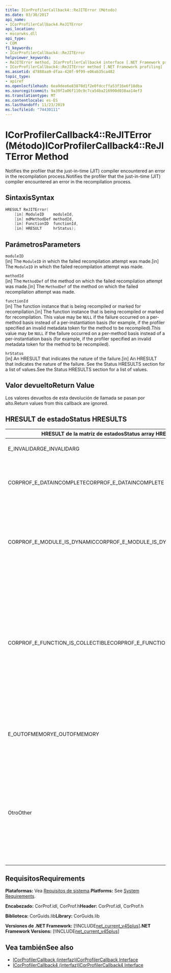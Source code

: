 ```yaml
---
title: ICorProfilerCallback4::ReJITError (Método)
ms.date: 03/30/2017
api_name:
- ICorProfilerCallback4.ReJITError
api_location:
- mscorwks.dll
api_type:
- COM
f1_keywords:
- ICorProfilerCallback4::ReJITError
helpviewer_keywords:
- ReJITError method, ICorProfilerCallback4 interface [.NET Framework profiling]
- ICorProfilerCallback4::ReJITError method [.NET Framework profiling]
ms.assetid: d7888aa9-dfaa-420f-9f99-e06ab35ca482
topic_type:
- apiref
ms.openlocfilehash: 6ea9dee6e83870d1f2e0fdccffa53f16e6f18dba
ms.sourcegitcommit: 9a39f2a06f110c9c7ca54ba216900d038aa14ef3
ms.translationtype: MT
ms.contentlocale: es-ES
ms.lasthandoff: 11/23/2019
ms.locfileid: "74430111"
---
```

# <a name="icorprofilercallback4rejiterror-method"></a><span data-ttu-id="bc5f7-102">ICorProfilerCallback4::ReJITError (Método)</span><span class="sxs-lookup"><span data-stu-id="bc5f7-102">ICorProfilerCallback4::ReJITError Method</span></span>
<span data-ttu-id="bc5f7-103">Notifies the profiler that the just-in-time (JIT) compiler encountered an error in the recompilation process.</span><span class="sxs-lookup"><span data-stu-id="bc5f7-103">Notifies the profiler that the just-in-time (JIT) compiler encountered an error in the recompilation process.</span></span>  
  
## <a name="syntax"></a><span data-ttu-id="bc5f7-104">Sintaxis</span><span class="sxs-lookup"><span data-stu-id="bc5f7-104">Syntax</span></span>  
  
```cpp  
HRESULT ReJITError(  
    [in] ModuleID    moduleId,  
    [in] mdMethodDef methodId,  
    [in] FunctionID  functionId,  
    [in] HRESULT     hrStatus);  
```  
  
## <a name="parameters"></a><span data-ttu-id="bc5f7-105">Parámetros</span><span class="sxs-lookup"><span data-stu-id="bc5f7-105">Parameters</span></span>  
 `moduleID`  
 <span data-ttu-id="bc5f7-106">[in] The `ModuleID` in which the failed recompilation attempt was made.</span><span class="sxs-lookup"><span data-stu-id="bc5f7-106">[in] The `ModuleID` in which the failed recompilation attempt was made.</span></span>  
  
 `methodId`  
 <span data-ttu-id="bc5f7-107">[in] The `MethodDef` of the method on which the failed recompilation attempt was made.</span><span class="sxs-lookup"><span data-stu-id="bc5f7-107">[in] The `MethodDef` of the method on which the failed recompilation attempt was made.</span></span>  
  
 `functionId`  
 <span data-ttu-id="bc5f7-108">[in] The function instance that is being recompiled or marked for recompilation.</span><span class="sxs-lookup"><span data-stu-id="bc5f7-108">[in] The function instance that is being recompiled or marked for recompilation.</span></span> <span data-ttu-id="bc5f7-109">This value may be `NULL` if the failure occurred on a per-method basis instead of a per-instantiation basis (for example, if the profiler specified an invalid metadata token for the method to be recompiled).</span><span class="sxs-lookup"><span data-stu-id="bc5f7-109">This value may be `NULL` if the failure occurred on a per-method basis instead of a per-instantiation basis (for example, if the profiler specified an invalid metadata token for the method to be recompiled).</span></span>  
  
 `hrStatus`  
 <span data-ttu-id="bc5f7-110">[in] An HRESULT that indicates the nature of the failure.</span><span class="sxs-lookup"><span data-stu-id="bc5f7-110">[in] An HRESULT that indicates the nature of the failure.</span></span> <span data-ttu-id="bc5f7-111">See the Status HRESULTS section for a list of values.</span><span class="sxs-lookup"><span data-stu-id="bc5f7-111">See the Status HRESULTS section for a list of values.</span></span>  
  
## <a name="return-value"></a><span data-ttu-id="bc5f7-112">Valor devuelto</span><span class="sxs-lookup"><span data-stu-id="bc5f7-112">Return Value</span></span>  
 <span data-ttu-id="bc5f7-113">Los valores devueltos de esta devolución de llamada se pasan por alto.</span><span class="sxs-lookup"><span data-stu-id="bc5f7-113">Return values from this callback are ignored.</span></span>  
  
## <a name="status-hresults"></a><span data-ttu-id="bc5f7-114">HRESULT de estado</span><span class="sxs-lookup"><span data-stu-id="bc5f7-114">Status HRESULTS</span></span>  
  
|<span data-ttu-id="bc5f7-115">HRESULT de la matriz de estados</span><span class="sxs-lookup"><span data-stu-id="bc5f7-115">Status array HRESULT</span></span>|<span data-ttu-id="bc5f7-116">Descripción</span><span class="sxs-lookup"><span data-stu-id="bc5f7-116">Description</span></span>|  
|--------------------------|-----------------|  
|<span data-ttu-id="bc5f7-117">E_INVALIDARG</span><span class="sxs-lookup"><span data-stu-id="bc5f7-117">E_INVALIDARG</span></span>|<span data-ttu-id="bc5f7-118">The `moduleID` or `methodDef` token is `NULL`.</span><span class="sxs-lookup"><span data-stu-id="bc5f7-118">The `moduleID` or `methodDef` token is `NULL`.</span></span>|  
|<span data-ttu-id="bc5f7-119">CORPROF_E_DATAINCOMPLETE</span><span class="sxs-lookup"><span data-stu-id="bc5f7-119">CORPROF_E_DATAINCOMPLETE</span></span>|<span data-ttu-id="bc5f7-120">El módulo no está totalmente cargado aún o está en proceso de descarga.</span><span class="sxs-lookup"><span data-stu-id="bc5f7-120">The module is not fully loaded yet, or it is in the process of being unloaded.</span></span>|  
|<span data-ttu-id="bc5f7-121">CORPROF_E_MODULE_IS_DYNAMIC</span><span class="sxs-lookup"><span data-stu-id="bc5f7-121">CORPROF_E_MODULE_IS_DYNAMIC</span></span>|<span data-ttu-id="bc5f7-122">The specified module was dynamically generated (for example, by `Reflection.Emit`), and is thus not supported by this method.</span><span class="sxs-lookup"><span data-stu-id="bc5f7-122">The specified module was dynamically generated (for example, by `Reflection.Emit`), and is thus not supported by this method.</span></span>|  
|<span data-ttu-id="bc5f7-123">CORPROF_E_FUNCTION_IS_COLLECTIBLE</span><span class="sxs-lookup"><span data-stu-id="bc5f7-123">CORPROF_E_FUNCTION_IS_COLLECTIBLE</span></span>|<span data-ttu-id="bc5f7-124">The method is instantiated into a collectible assembly, and is therefore not able to be recompiled.</span><span class="sxs-lookup"><span data-stu-id="bc5f7-124">The method is instantiated into a collectible assembly, and is therefore not able to be recompiled.</span></span> <span data-ttu-id="bc5f7-125">Note that types and functions defined in a non-reflection context (for example, `List<MyCollectibleStruct>`) can be instantiated into a collectible assembly.</span><span class="sxs-lookup"><span data-stu-id="bc5f7-125">Note that types and functions defined in a non-reflection context (for example, `List<MyCollectibleStruct>`) can be instantiated into a collectible assembly.</span></span>|  
|<span data-ttu-id="bc5f7-126">E_OUTOFMEMORY</span><span class="sxs-lookup"><span data-stu-id="bc5f7-126">E_OUTOFMEMORY</span></span>|<span data-ttu-id="bc5f7-127">The CLR ran out of memory while trying to mark the specified method for JIT recompilation.</span><span class="sxs-lookup"><span data-stu-id="bc5f7-127">The CLR ran out of memory while trying to mark the specified method for JIT recompilation.</span></span>|  
|<span data-ttu-id="bc5f7-128">Otro</span><span class="sxs-lookup"><span data-stu-id="bc5f7-128">Other</span></span>|<span data-ttu-id="bc5f7-129">El sistema operativo devolvió un error fuera del control del CLR.</span><span class="sxs-lookup"><span data-stu-id="bc5f7-129">The operating system returned a failure outside the control of the CLR.</span></span> <span data-ttu-id="bc5f7-130">For example, if a system call to change the access protection of a page of memory fails, the operating system error is displayed.</span><span class="sxs-lookup"><span data-stu-id="bc5f7-130">For example, if a system call to change the access protection of a page of memory fails, the operating system error is displayed.</span></span>|  
  
## <a name="requirements"></a><span data-ttu-id="bc5f7-131">Requisitos</span><span class="sxs-lookup"><span data-stu-id="bc5f7-131">Requirements</span></span>  
 <span data-ttu-id="bc5f7-132">**Plataformas:** Vea [Requisitos de sistema](../../../../docs/framework/get-started/system-requirements.md).</span><span class="sxs-lookup"><span data-stu-id="bc5f7-132">**Platforms:** See [System Requirements](../../../../docs/framework/get-started/system-requirements.md).</span></span>  
  
 <span data-ttu-id="bc5f7-133">**Encabezado:** CorProf.idl, CorProf.h</span><span class="sxs-lookup"><span data-stu-id="bc5f7-133">**Header:** CorProf.idl, CorProf.h</span></span>  
  
 <span data-ttu-id="bc5f7-134">**Biblioteca:** CorGuids.lib</span><span class="sxs-lookup"><span data-stu-id="bc5f7-134">**Library:** CorGuids.lib</span></span>  
  
 <span data-ttu-id="bc5f7-135">**Versiones de .NET Framework:** [!INCLUDE[net_current_v45plus](../../../../includes/net-current-v45plus-md.md)]</span><span class="sxs-lookup"><span data-stu-id="bc5f7-135">**.NET Framework Versions:** [!INCLUDE[net_current_v45plus](../../../../includes/net-current-v45plus-md.md)]</span></span>  
  
## <a name="see-also"></a><span data-ttu-id="bc5f7-136">Vea también</span><span class="sxs-lookup"><span data-stu-id="bc5f7-136">See also</span></span>

- [<span data-ttu-id="bc5f7-137">ICorProfilerCallback (interfaz)</span><span class="sxs-lookup"><span data-stu-id="bc5f7-137">ICorProfilerCallback Interface</span></span>](../../../../docs/framework/unmanaged-api/profiling/icorprofilercallback-interface.md)
- [<span data-ttu-id="bc5f7-138">ICorProfilerCallback4 (interfaz)</span><span class="sxs-lookup"><span data-stu-id="bc5f7-138">ICorProfilerCallback4 Interface</span></span>](../../../../docs/framework/unmanaged-api/profiling/icorprofilercallback4-interface.md)
